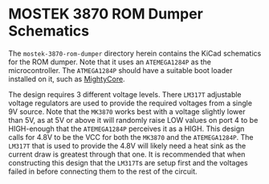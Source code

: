# MOSTEK 3870 ROM Dumper Schematics

The `mostek-3870-rom-dumper` directory herein contains the KiCad schematics for the ROM dumper. Note that it uses an `ATEMEGA1284P` as the microcontroller. The `ATMEGA1284P` should have a suitable boot loader installed on it, such as [MightyCore](https://github.com/MCUdude/MightyCore). 

The design requires 3 different voltage levels. There `LM317T` adjustable voltage regulators are used to provide the required voltages from a single 9V source. Note that the `MK3870` works best with a voltage slightly lower than 5V, as at 5V or above it will randomly raise LOW values on port 4 to be HIGH-enough that the `ATEMEGA1284P` perceives it as a HIGH. This design calls for 4.8V to be the VCC for both the `MK3870` and the `ATEMEGA1284P`. The `LM317T` that is used to provide the 4.8V will likely need a heat sink as the current draw is greatest through that one. It is recommended that when constructing this design that the `LM317T`s are setup first and the voltages failed in before connecting them to the rest of the circuit.